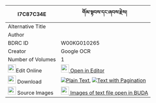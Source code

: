 |I7C87C34E|གོམ་སྟབས་དང་ཞབས་རྗེས། 
| --- | --- 
|Alternative Title |
|Author | 
|BDRC ID | W00KG010265
|Creator | Google OCR
|Number of Volumes| 1
|<img width="25" src="https://img.icons8.com/color/25/000000/edit-property.png">Edit Online| [<img width="25" src="https://avatars.githubusercontent.com/u/45091458?s=200&v=4"> Open in Editor](http://editor.openpecha.org/I7C87C34E)
|<img width="25" src="https://img.icons8.com/fluent/48/000000/download-2.png"/>  Download | [![](https://img.icons8.com/color/20/000000/txt.png)Plain Text](https://github.com/Openpecha/I7C87C34E/releases/download/v1/gomtab_dang_shyabje_plain_I7C87C34E.zip), [![](https://img.icons8.com/color/20/000000/txt.png)Text with Pagination](https://github.com/Openpecha/I7C87C34E/releases/download/v1/gomtab_dang_shyabje_pages_I7C87C34E.zip)
|<img width="25" src="https://img.icons8.com/plasticine/100/000000/pictures-folder.png"/>  Source Images | [<img width="25" src="https://library.bdrc.io/icons/BUDA-small.svg"> Images of text file open in BUDA](https://library.bdrc.io/show/bdr:W00KG010265)